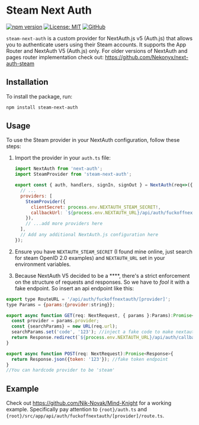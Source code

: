 # Steam Next Auth

[![npm version](https://badge.fury.io/js/steam-next-auth.svg)](https://badge.fury.io/js/steam-next-auth)
[![License: MIT](https://img.shields.io/badge/License-MIT-yellow.svg)](https://opensource.org/licenses/MIT)
[![GitHub](https://img.shields.io/badge/repository-GitHub-blue)](https://github.com/nik-novak/steam-next-auth)

`steam-next-auth` is a custom provider for NextAuth.js v5 (Auth.js) that allows you to authenticate users using their Steam accounts. It supports the App Router and NextAuth V5 (Auth.js) only. For older versions of NextAuth and pages router implementation check out: https://github.com/Nekonyx/next-auth-steam

## Installation

To install the package, run:

```bash
npm install steam-next-auth
```

## Usage

To use the Steam provider in your NextAuth configuration, follow these steps:

1. Import the provider in your `auth.ts` file:

    ```javascript
    import NextAuth from 'next-auth';
    import SteamProvider from 'steam-next-auth';

    export const { auth, handlers, signIn, signOut } = NextAuth(req=>({
      // ...
      providers: [
        SteamProvider({
          clientSecret: process.env.NEXTAUTH_STEAM_SECRET!,
          callbackUrl: `${process.env.NEXTAUTH_URL}/api/auth/fuckoffnextauth`
        }),
        // ...add more providers here
      ],
      // Add any additional NextAuth.js configuration here
    });
    ```

2. Ensure you have `NEXTAUTH_STEAM_SECRET` (I found mine online, just search for steam OpenID 2.0 examples) and `NEXTAUTH_URL` set in your environment variables.
3. Because NextAuth V5 decided to be a ****, there's a strict enforcement on the structure of requests and responses. So we have to *fool* it with a fake endpoint. So insert an api endpoint like this:

```javascript
export type RouteURL = '/api/auth/fuckoffnextauth/[provider]';
type Params = {params:{provider:string}};

export async function GET(req: NextRequest, { params }:Params):Promise<Response>{
  const provider = params.provider;
  const {searchParams} = new URL(req.url);
  searchParams.set('code', '123'); //inject a fake code to make nextauth v5 happy
  return Response.redirect(`${process.env.NEXTAUTH_URL}/api/auth/callback/${provider}?${searchParams.toString()}`); //this should be your normal nextauth callback url
}

export async function POST(req: NextRequest):Promise<Response>{
  return Response.json({token: '123'}); //fake token endpoint
}
//You can hardcode provider to be 'steam'
```

## Example
Check out https://github.com/Nik-Novak/Mind-Knight for a working example. Specifically pay attention to `{root}/auth.ts` and `{root}/src/app/api/auth/fuckoffnextauth/[provider]/route.ts`.
